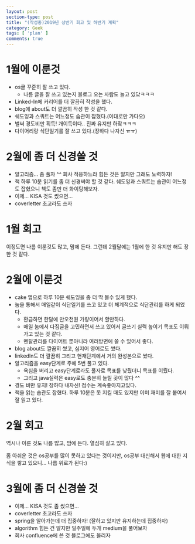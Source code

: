 ```yaml
---
layout: post
section-type: post
title: "(작성중)2019년 상반기 회고 및 하반기 계획"
category: Geek
tags: [ 'plan' ]
comments: true
---
```


# 1월에 이룬것
- os글 꾸준히 잘 쓰고 있다.
  - 나름 글을 잘 쓰고 있는지 블로그 오는 사람도 늘고 있닼ㅋㅋㅋ
- Linked-In에 커리어를 더 깔끔히 작성을 했다.
- blog에 about도 더 깔끔히 작성 한 것 같다.
- 쉐도잉과 스쿼트는 어느정도 습관이 잡혔다.(이대로만 가다오)
- 벌써 경도비만 획득! 개이득이다.. 진짜 유지만 하잨ㅋㅋㅋ
- 다이어리랑 식단일기를 잘 쓰고 있다.(장하다 나자신 ㅠㅠ)

# 2월에 좀 더 신경쓸 것
- 알고리즘... 좀 풀자 ^^ 회사 적응하느라 힘든 것은 알지만 그래도 노력하자!
- 책 하루 10분 읽기를 좀 더 신경써야 할 것 같다. 쉐도잉과 스쿼트는 습관이 어느정도 잡혔으니 책도 좀만 더 화이팅해보자.
- 이제... KISA 것도 썼으면...
- coverletter 초고라도 쓰자

# 1월 회고
이정도면 나름 이룬것도 많고, 맘에 든다.
그런데 2월달에는 1월에 한 것 유지만 해도 장한 것 같다.

# 2월에 이룬것
- cake 앱으로 하루 10분 쉐도잉을 좀 더 딱 볼수 있게 했다.
- 눔을 통해서 매일같이 식단일기를 쓰고 있고 더 체계적으로 식단관리를 하게 되었다.
  - 환급하면 한달에 만오천원 가량이어서 할만하다.
  - 매일 눔에서 다짐글을 고민하면서 쓰고 있어서 글쓰기 실력 높이기 목표도 이뤄가고 있는 것 같다.
  - 멘탈관리를 다이어트 뿐아니라 여러방면에 쓸 수 있어서 좋다.
- blog about도 깔끔히 썼고, 심지어 영어로도 썼다.
- linkedIn도 더 깔끔히 그리고 현재단계에서 거의 완성본으로 썼다.
- 알고리즘을 easy단계로 주에 5번 풀고 있다.
  - 욕심을 버리고 easy단계로라도 풀자로 목표를 낮췄더니 목표를 이뤘다.
  - 그리고 java실력은 easy로도 충분히 늘릴 곳이 많다 ^^
- 경도 비만 유지! 장하다 내자신! 점수는 계속좋아지고있다.
- 책을 읽는 습관도 잡혔다. 하루 10분은 못 지킬 때도 있지만 이미 재미를 잘 붙여서 잘 읽고 있다.

# 2월 회고
역시나 이룬 것도 나름 많고, 맘에 든다.
열심히 살고 있다.

좀 아쉬운 것은 os공부를 많이 못하고 있다는 것이지만, os공부 대신해서 웹에 대한 지식을 쌓고 있으니...
나름 위로가 된다:)

# 3월에 좀 더 신경쓸 것
- 이제... KISA 것도 좀 썼으면...
- coverletter 초고라도 쓰자
- spring을 알아가는데 더 집중하자! (잘하고 있지만 유지하는데 집중하자)
- algorithm 힘든 건 알지만 일주일에 두개 medium을 풀어보자
- 회사 confluence에 쓴 것 블로그에도 올리자
